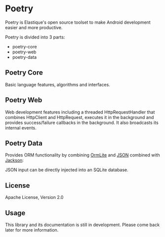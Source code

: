 Poetry
======

Poetry is Elastique's open source toolset to make Android development easier and more productive.

Poetry is divided into 3 parts:

* poetry-core
* poetry-web
* poetry-data

Poetry Core
----
Basic language features, algorithms and interfaces.

Poetry Web
----
Web development features including a threaded HttpRequestHandler that combines HttpClient and HttpRequest, executes it in the background and provides success/failure callbacks in the background. It also broadcasts its internal events.

Poetry Data
----
Provides ORM functionality by combining [OrmLite] and [JSON] combined with [Jackson]:

JSON input can be directly injected into an SQLite database.

License
----

Apache License, Version 2.0

Usage
----
This library and its documentation is still in development. Please come back later for more information.

[OrmLite]:http://ormlite.com
[JSON]:http://json.org/java/
[Jackson]:https://github.com/FasterXML/jackson
